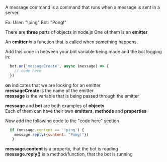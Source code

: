 A message command is a command that runs when a message is sent in a server.

Ex:
User: "!ping" 
Bot: "Pong!"

There are **three** parts of objects in node.js One of them is an **emitter**

An **emitter** is a function that is called when something happens.

Add this code in between your bot variable being made and the bot logging in:
```js
  bot.on('messageCreate', async (message) => {
    // code here
  })
```

**on** indicates that we are looking for an emitter<br>
**messageCreate** is the name of the emitter<br>
**message** is the variable that is being passed through the emitter

**message** and **bot** are both examples of **objects**<br>
Each of them can have their own **emitters**, **methods** and **properties**

Now add the following code to the "code here" section
```js
  if (message.content == '!ping') {
    message.reply({content: "Pong!"})
   }
```

**message.content** is a property, that the bot is reading<br>
**message.reply()** is a method/function, that the bot is running
